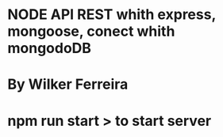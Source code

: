 # NODE API REST whith express, mongoose, conect whith mongodoDB 
# By Wilker Ferreira

# npm run start > to start server 